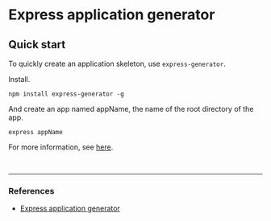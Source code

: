 # Express application generator

## Quick start

To quickly create an application skeleton, use `express-generator`.

Install.

```
npm install express-generator -g
```

And create an app named appName, the name of the root directory of the app.

```
express appName
```

For more information, see [here](https://expressjs.com/en/starter/generator.html).

<br>

---

### References

- [Express application generator](https://expressjs.com/en/starter/generator.html)
